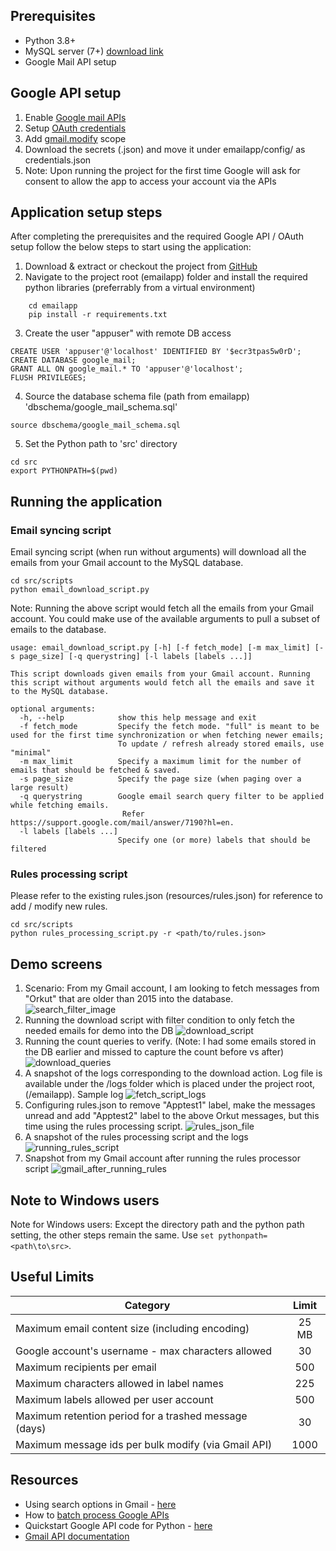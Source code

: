 Prerequisites
-------------
  * Python 3.8+ 
  * MySQL server (7+) [download link](https://dev.mysql.com/downloads/)
  * Google Mail API setup

Google API setup
---------

1. Enable [Google mail APIs](https://console.cloud.google.com/flows/enableapi?apiid=gmail.googleapis.com)
2. Setup [OAuth credentials](https://console.cloud.google.com/apis/credentials?pli=1&project=restapi-274106)
3. Add [gmail.modify](https://www.googleapis.com/auth/gmail.modify) scope
3. Download the secrets (.json) and move it under emailapp/config/ as credentials.json
4. Note: Upon running the project for the first time Google will ask for consent to allow the app to access your account via the APIs

Application setup steps
------------

After completing the prerequisites and the required Google API / OAuth setup follow the below steps to start using the application:

1. Download & extract or checkout the project from [GitHub](http://google.co.in)
2. Navigate to the project root (emailapp) folder and install the required python libraries (preferrably from a virtual environment) 
~~~
    cd emailapp
    pip install -r requirements.txt
~~~
3. Create the user "appuser" with remote DB access 
~~~~
CREATE USER 'appuser'@'localhost' IDENTIFIED BY '$ecr3tpas5w0rD';
CREATE DATABASE google_mail;
GRANT ALL ON google_mail.* TO 'appuser'@'localhost';
FLUSH PRIVILEGES;
~~~~
4. Source the database schema file (path from emailapp) 'dbschema/google_mail_schema.sql'
~~~~~
source dbschema/google_mail_schema.sql
~~~~~
5. Set the Python path to 'src' directory
~~~~~
cd src
export PYTHONPATH=$(pwd)
~~~~~

Running the application
----------

### Email syncing script ###

Email syncing script (when run without arguments) will download all the emails from your Gmail account to the MySQL database.

~~~~~
cd src/scripts
python email_download_script.py 
~~~~~
Note: Running the above script would fetch all the emails from your Gmail account. You could make use of the available arguments to pull a subset of emails to the database.
~~~
usage: email_download_script.py [-h] [-f fetch_mode] [-m max_limit] [-s page_size] [-q querystring] [-l labels [labels ...]]

This script downloads given emails from your Gmail account. Running this script without arguments would fetch all the emails and save it to the MySQL database.

optional arguments:
  -h, --help            show this help message and exit
  -f fetch_mode         Specify the fetch mode. "full" is meant to be used for the first time synchronization or when fetching newer emails;
                        To update / refresh already stored emails, use "minimal"
  -m max_limit          Specify a maximum limit for the number of emails that should be fetched & saved.
  -s page_size          Specify the page size (when paging over a large result)
  -q querystring        Google email search query filter to be applied while fetching emails.
                         Refer https://support.google.com/mail/answer/7190?hl=en.
  -l labels [labels ...]
                        Specify one (or more) labels that should be filtered
~~~

### Rules processing script ###

Please refer to the existing rules.json (resources/rules.json)  for reference to add / modify new rules.
~~~~~
cd src/scripts
python rules_processing_script.py -r <path/to/rules.json> 
~~~~~

Demo screens
----
1. Scenario: From my Gmail account, I am looking to fetch messages from "Orkut" that are older than 2015 into the database.
![search_filter_image](./resources/search_filter.png "Search filter on Gmail")
2. Running the download script with filter condition to only fetch the needed emails for demo into the DB
![download_script](./resources/download_script.png "Download script")
3. Running the count queries to verify. (Note: I had some emails stored in the DB earlier and missed to capture the count before vs after)
![download_queries](./resources/download_queries.png "DB queries to verify counts")
4. A snapshot of the logs corresponding to the download action. Log file is available under the /logs folder which is placed under the project root, (/emailapp). Sample log
![fetch_script_logs](./resources/fetch_script_logs.png "Log messages corresponding to the download script")
5. Configuring rules.json to remove "Apptest1" label, make the messages unread and add "Apptest2" label to the above Orkut messages, but this time using the rules processing script.
![rules_json_file](./resources/rules_json_file.png "Writing a rule to test")
6. A snapshot of the rules processing script and the logs
![running_rules_script](./resources/running_rules_script.png "Rules processing script")
7. Snapshot from my Gmail account after running the rules processor script
![gmail_after_running_rules](./resources/gmail_after_running_rules.png "Gmail snapshot after running rules")

Note to Windows users
------------
Note for Windows users: Except the directory path and the python path setting, the other steps remain the same. Use  ```set pythonpath=<path\to\src>```.

Useful Limits
-------
| Category                                                         | Limit |
|------------------------------------------------------------------|:-----:|
| Maximum email content size (including encoding)                  | 25 MB |
| Google account's username - max characters allowed               |  30   |
| Maximum recipients per email                                     |  500  |
| Maximum characters allowed in label names                        |  225  |
| Maximum labels allowed per user account                          |  500  |
| Maximum retention period for a trashed message (days)            |  30   |
| Maximum message ids per bulk modify (via Gmail API)              | 1000  |


Resources
-------
* Using search options in Gmail - [here](https://support.google.com/mail/answer/7190?hl=en)
* How to [batch process Google APIs](https://developers.google.com/gmail/api/guides/batch#format-of-a-batch-request)
* Quickstart Google API code for Python - [here](https://github.com/googleworkspace/python-samples/blob/main/gmail/quickstart/quickstart.py)
* [Gmail API documentation](https://developers.google.com/gmail/api/reference/rest)